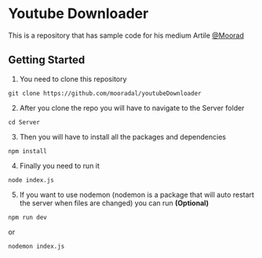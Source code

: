 # Youtube Downloader

This is a repository that has sample code for his medium Artile [@Moorad](https://blog.usejournal.com/how-i-made-my-own-youtube-downloader-using-javascript-and-node-js-160b172f6e10)

## Getting Started

1. You need to clone this repository
```
git clone https://github.com/mooradal/youtubeDownloader
```

2. After you clone the repo you will have to navigate to the Server folder
```
cd Server
```

3. Then you will have to install all the packages and dependencies
```
npm install 
```

4. Finally you need to run it
```
node index.js
```

5. If you want to use nodemon (nodemon is a package that will auto restart the server when files are changed) you can run **(Optional)**

```
npm run dev
```
or
```
nodemon index.js
```

